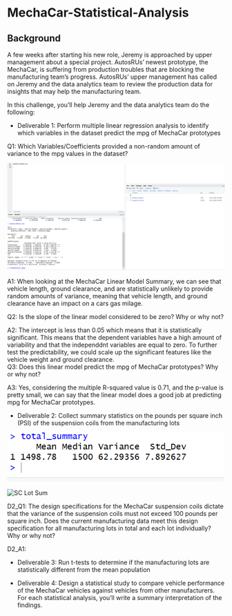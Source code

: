 # MechaCar-Statistical-Analysis

## Background
A few weeks after starting his new role, Jeremy is approached by upper management about a special project. AutosRUs’ newest prototype, the MechaCar, is suffering from production troubles that are blocking the manufacturing team’s progress. AutosRUs’ upper management has called on Jeremy and the data analytics team to review the production data for insights that may help the manufacturing team.

In this challenge, you’ll help Jeremy and the data analytics team do the following:

* Deliverable 1: Perform multiple linear regression analysis to identify which variables in the dataset predict the mpg of MechaCar prototypes

Q1: Which Variables/Coefficients provided a non-random amount of variance to the mpg values in the dataset?

![MechaCar Lm Sum](https://github.com/lrngdtascinc/MechaCar-Statistical-Analysis/blob/15fc4157ce10ad85dcc143a8da5df85fcc5baf64/Screenshot%20(19).png)

A1: When looking at the MechaCar Linear Model Summary, we can see that vehicle length, ground clearance, and are statistically unlikely to provide random amounts of variance, meaning that vehicle length, and ground clearance have an impact on a cars gas milage.

Q2: Is the slope of the linear model considered to be zero? Why or why not?

A2: The intercept is less than 0.05 which means that it is statistically significant. This means that the dependent variables have a high amount of variability and that the independdnt variables are equal to zero. To further test the predictability, we could scale up the significant features like the vehicle weight and ground clearance.  
Q3: Does this linear model predict the mpg of MechaCar prototypes? Why or why not?

A3: Yes, considering the multiple R-squared value is 0.71, and the p-value is pretty small, we can say that the linear model does a good job at predicting mpg for MechaCar prototypes. 

* Deliverable 2: Collect summary statistics on the pounds per square inch (PSI) of the suspension coils from the manufacturing lots

![Suspension Coil PSI Variance](https://github.com/lrngdtascinc/MechaCar-Statistical-Analysis/blob/e0ecb87216d8353f3f597633d6869375359dec1b/Screenshot%20(20).png)

![SC Lot Sum]()

D2_Q1: The design specifications for the MechaCar suspension coils dictate that the variance of the suspension coils must not exceed 100 pounds per square inch. Does the current manufacturing data meet this design specification for all manufacturing lots in total and each lot individually? Why or why not?

D2_A1: 

* Deliverable 3: Run t-tests to determine if the manufacturing lots are statistically different from the mean population

* Deliverable 4: Design a statistical study to compare vehicle performance of the MechaCar vehicles against vehicles from other manufacturers. For each statistical analysis, you’ll write a summary interpretation of the findings.
